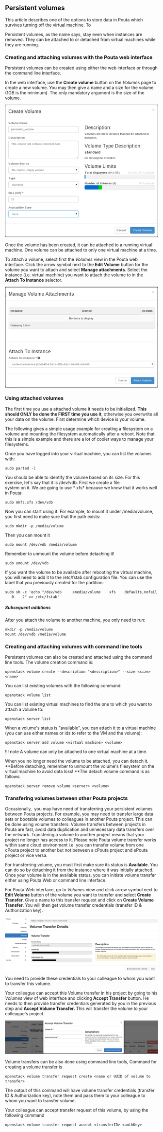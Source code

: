 ## Persistent volumes

This article describes one of the options to store data in Pouta which
survives turning off the virtual machine. To 

Persistent volumes,  as the  name says, stay  even when  instances are
removed. They  can be  attached to  or detached  from virtual machines
while they are running.

### Creating and attaching volumes with the Pouta web interface

Persistent volumes  can be created  using either the web  interface or
through the command line interface.

In  the  web  interface,  use  the **Create  volume**  button  on  the
*Volumes* page to create a new volume.  You may then give a name and a
size for the volume (1GB is  the minimum). The only mandatory argument
is the size of the volume.

![Create persistent Volmume](images/create-volume-horizon.png)

Once the  volume has  been created,  it can be  attached to  a running
virtual  machine. One  volume  can  be attached  to  only one  virtual
machine at a time.

To attach a  volume, select first the *Volumes* view  in the Pouta web
interface. Click the  arrow symbol next to the  **Edit Volume** button
for   the   volume   you    want   to   attach   and   select **Manage
attachments**. Select the instance (i.e.  virtual machine) you want to
attach the volume to in the **Attach To Instance** selector.

![Attach persistent volume](images/volume-attach-horizon2.png)

### Using attached volumes

The first time  you use a attached volume it  needs to be initialized.
**This should ONLY be done the  FIRST time you use it**, otherwise you
overwrite all your data on the volume. First determine which device is
your volume.

The following gives  a simple usage example for  creating a filesystem
on  a   volume  and mounting  the  filesystem   automatically after  a
reboot.  Note that  this  is a  simple  example and  there  are a  lot
of cooler ways to manage your filesystems.

Once  you have  logged into  your virtual  machine, you  can list  the
volumes with:

    sudo parted -l

You should be able to identify the  volume based on its size. For this
exercise,  let's say  that  it  is /dev/vdb.  First  we create  a file  
system on  it.  We  are going  to
use * xfs* because we  know that it works well in Pouta:

    sudo mkfs.xfs /dev/vdb

Now  you  can   start  using  it. For  example,  to   mount  it  under
/media/volume, you first need to make sure that the path exists:

    sudo mkdir -p /media/volume

Then you can mount it

    sudo mount /dev/vdb /media/volume

Remember to unmount the volume before detaching it!

    sudo umount /dev/vdb

If you  want the volume  to be  available after rebooting  the virtual
machine, you will need to add it to the /etc/fstab configuration file.
You can use the label that you previously created for the partition:

    sudo sh -c 'echo "/dev/vdb     /media/volume    xfs    defaults,nofail    0    2" >> /etc/fstab'

##### Subsequent additions

After you attach the volume to another machine, you only need to run:

    mkdir -p /media/volume
    mount /dev/vdb /media/volume

### Creating and attaching volumes with command line tools

Persistent volumes can also be  created and attached using the command
line tools. The volume creation command is:

~~~~
openstack volume create --description "<description>" --size <size> <name>
~~~~

You can list existing volumes with the following command:

~~~~
openstack volume list
~~~~

You can  list existing virtual machines  to find the one  to which you
want to attach a volume to:

~~~~
openstack server list
~~~~

When a volume's status is "available",  you can attach it to a virtual
machine (you can  use either names or  ids to refer to the  VM and the
volume):

~~~~
openstack server add volume <virtual machine> <volume>
~~~~

!!! note
    A volume can only be  attached to one virtual machine at a time.

When you  no longer  need the  volume to be  attached, you  can detach
it. **Before detaching, remember to unmount the volume's filesystem on
the virtual machine to avoid data loss! **The detach volume command is
as follows:

~~~~
openstack server remove volume <server> <volume>
~~~~

### Transfering volumes between other Pouta projects

Occasionally,   you  may have  need  of  transferring your  persistent
volumes between Pouta projects. For  example, you may need to transfer
large data  sets or  bootable volumes to  colleagues in  another Pouta
project. This  can be done  using volume transfers.   Volume transfers
between  projects  in  Pouta  are fast,  avoid  data  duplication  and
unnecessary data transfers  over the network. Transfering  a volume to
another project  means that your project  no longer has access  to it.
Please note Pouta volume transfer  works within same cloud environment
i.e.  you can  transfer volume from one cPouta project  to another but
not between a cPouta project and ePouta project or vice versa.

For  transferring  volume,  you  must   first  make  sure  its  status
is **Available**.  You can  do so  by detaching  it from  the instance
where it was initially attached. Once  your volume is in the available
status, you  can initiate  volume transfer either  using Pouta  Web or
command line interface.

For Pouta Web interface,  go to *Volumes* view and  click arrow symbol
next to **Edit Volume** button of  the volume you want to transfer and
select **Create Transfer.**  Give a name to this  transfer request and
click on **Create Volume Transfer.** You will then get volume transfer
credentials (transfer ID & Authorization key).

![Transfer volume to another project](images/pouta-volume-transfer-creation.png)

You need  to provide these credentials  to your colleague to  whom you
want to transfer this volume.

Your colleague can accept this Volume transfer in his project by going
to  his  *Volumes*  view  of   web  interface  and  clicking  **Accept
Transfer**  button.  He needs  to  then  provide transfer  credentials
generated by you in the  previous step and **Accept Volume Transfer.**
This will transfer the volume to your colleague's project.

![Accept volume transfer](images/pouta-accept-volume-transfer.png)

Volume transfers  can be also  done using command line  tools, Command
for creating a volume transfer is

    openstack volume transfer request create <name or UUID of volume to transfer>

The  output  of this  command  will  have volume transfer  credentials
(transfer ID  & Authorization key),  note them  and pass them  to your
colleague to whom you want to transfer volume.

Your colleague  can accept transfer  request of this volume,  by using
the following command

    openstack volume transfer request accept <transferID> <authKey>

